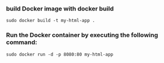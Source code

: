 ### build Docker image with docker build 
```
sudo docker build -t my-html-app .
```

### Run the Docker container by executing the following command:
```
sudo docker run -d -p 8080:80 my-html-app
```
